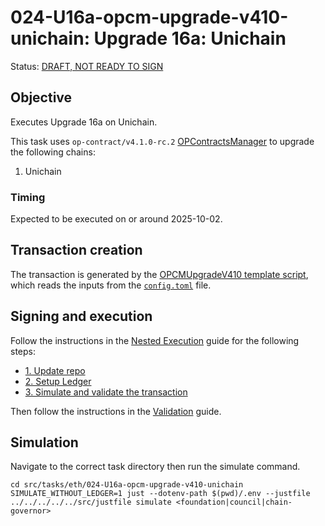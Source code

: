 # 024-U16a-opcm-upgrade-v410-unichain: Upgrade 16a: Unichain

Status: [DRAFT, NOT READY TO SIGN]()

## Objective

Executes Upgrade 16a on Unichain.

This task uses `op-contract/v4.1.0-rc.2` [OPContractsManager](https://github.com/ethereum-optimism/optimism/blob/op-contracts/v4.1.0-rc.2/packages/contracts-bedrock/src/L1/OPContractsManager.sol) to upgrade the following chains:

1. Unichain

### Timing

Expected to be executed on or around 2025-10-02.

## Transaction creation

The transaction is generated by the [OPCMUpgradeV410 template script](../../../template/OPCMUpgradeV410.sol),
which reads the inputs from the [`config.toml`](./config.toml) file.

## Signing and execution

Follow the instructions in the [Nested Execution](../../../NESTED.md) guide for the following steps:

- [1. Update repo](../../../NESTED.md#1-update-repo)
- [2. Setup Ledger](../../../NESTED.md#2-setup-ledger)
- [3. Simulate and validate the transaction](../../../NESTED.md#3-simulate-and-validate-the-transaction)

Then follow the instructions in the [Validation](./VALIDATION.md) guide.

## Simulation

Navigate to the correct task directory then run the simulate command.

```
cd src/tasks/eth/024-U16a-opcm-upgrade-v410-unichain
SIMULATE_WITHOUT_LEDGER=1 just --dotenv-path $(pwd)/.env --justfile ../../../../../src/justfile simulate <foundation|council|chain-governor>
```
